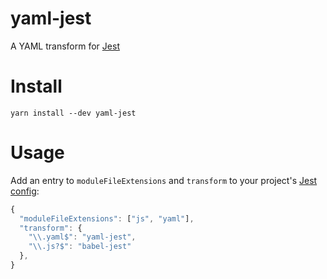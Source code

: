 # yaml-jest
A YAML transform for [Jest](https://facebook.github.io/jest/)

# Install
```
yarn install --dev yaml-jest
```

# Usage
Add an entry to `moduleFileExtensions` and `transform` to your project's [Jest config](https://facebook.github.io/jest/docs/configuration.html):

```jsx
{
  "moduleFileExtensions": ["js", "yaml"],
  "transform": {
    "\\.yaml$": "yaml-jest",
    "\\.js?$": "babel-jest"
  },
}
```
